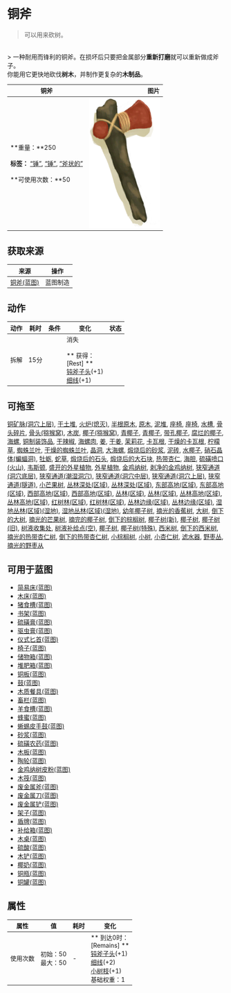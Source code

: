 # 铜斧  
> 可以用来砍树。  
<br>  
> 一种耐用而锋利的铜斧。在损坏后只要把金属部分<b>重新打磨</b>就可以重新做成斧子。<br>你能用它更快地砍伐<b>树木</b>，并制作更复杂的<b>木制品</b>。  
  
  铜斧  |   图片   
 ----  |  ----:   
 **重量：**250<br><br>**标签：**	[“锤”](tag_Hammer.md), [“锤”](tag_Axe.md), [“斧状的”](tag_AxeAdv.md)<br><br>**可使用次数：**50  |  <img decoding="async" src="Sprite/CopperAxe.png" href="a.md" style="max-width:300px;max-height:300px;">   
  
## 获取来源  
来源  |  操作  
----  |  ----  
[铜斧(蓝图)](Bp_CopperAxe.md)  |  蓝图制造  
## 动作  
动作  |  耗时  |  条件  |  变化  |  状态  
----  |  ----  |  ----  |  ----  |  ----  
拆解<br>  |  15分  |    |  消失<br><br>** 获得： **<br>** [Rest] **<br>  [钝斧子头](AxeHeadBlunt.md)(+1)<br>  [细线](CordFiber.md)(+1)<br>  |    
## 可拖至  
[铜矿脉(洞穴上层)](CopperVein.md), [干土堆](DirtPile.md), [火炉(熄灭)](StoveExtinguished.md), [半根原木](HalfLog.md), [原木](Log.md), [泥堆](MudPile.md), [座椅](Seat.md), [座椅](SeatPlaced.md), [水槽](WateringTrough.md), [骨头碎片](BoneSplinters.md), [骨头(猕猴窝)](Bones.md), [木炭](Charcoal.md), [椰子(猕猴窝)](Coconut.md), [青椰子](CoconutHusked.md), [青椰子](CoconutHusked.md), [带孔椰子](CoconutPerforated.md), [腐烂的椰子](CoconutRotten.md), [海螺](Conch.md), [铜制装饰品](CopperDecoration_Mold.md), [干辣椒](ChiliesDried.md), [海螺肉](ConchMeat.md), [姜](Ginger.md), [干姜](GingerDried.md), [茉莉花](JasmineFlowers.md), [卡瓦根](KavaRoot.md), [干燥的卡瓦根](KavaRootDried.md), [柠檬草](LemongrassStalks.md), [蜘蛛兰叶](SpiderLilyLeaves.md), [干燥的蜘蛛兰叶](SpiderLilyLeavesDried.md), [晶洞](Geode.md), [大海螺](GiantConch.md), [煅烧后的砂浆](MortarBurnt.md), [泥砖](MudBrick.md), [水椰子](NipaFruit.md), [硝石晶体(蝙蝠洞)](NiterCrystals.md), [牡蛎](Oyster.md), [蛇草](SnakeGrass.md), [煅烧后的石头](StoneBurnt.md), [煅烧后的大石块](StoneHeavyBurnt.md), [热带杏仁](TropicalAlmonds.md), [海胆](Urchin.md), [硫磺喷口(火山)](VentBrimstone.md), [韦斯顿](Weston.md), [盛开的外星植物](AlienGrowth.md), [外星植物](AlienGrowthCleared.md), [金鸡纳树](CinchonaTree.md), [剥净的金鸡纳树](CinchonaTreeCleared.md), [狭窄通道(洞穴底层)](CrystalChamberEntranceClosed.md), [狭窄通道(潮湿洞穴)](DarkCaveCaveEntranceClosed.md), [狭窄通道(洞穴中层)](DarkChamberCaveEntranceClosed.md), [狭窄通道(洞穴上层)](FloodedChamberEntranceClosed.md), [狭窄通道(隧道)](HighChamberEntranceClosed.md), [小芒果树](MangoTreeYoung.md), [丛林深处(区域)](DeepJungle.md), [丛林深处(区域)](DeepJungle.md), [东部高地(区域)](HighlandsEastern.md), [东部高地(区域)](HighlandsEastern.md), [西部高地(区域)](HighlandsWestern.md), [西部高地(区域)](HighlandsWestern.md), [丛林(区域)](Jungle.md), [丛林(区域)](Jungle.md), [丛林高地(区域)](JungleHighlands.md), [丛林高地(区域)](JungleHighlands.md), [红树林(区域)](Mangroves.md), [红树林(区域)](Mangroves.md), [丛林边缘(区域)](Outskirts.md), [丛林边缘(区域)](Outskirts.md), [湿地丛林(区域)(湿地)](Wetlands.md), [湿地丛林(区域)(湿地)](Wetlands.md), [幼年椰子树](PalmTreeYoung.md), [摘光的香蕉树](BananaTreeCleared.md), [大树](LargeTree.md), [倒下的大树](LargeTreeFelled.md), [摘光的芒果树](MangoTreeCleared.md), [摘完的椰子树](PalmTreeCleared.md), [倒下的棕榈树](PalmTreeFelled.md), [椰子树(新)](PalmTreeNew.md), [椰子树](PalmTreeNewMultiEventOld.md), [椰子树(旧)](PalmTreeOld.md), [树液收集处](PalmTreeSapStation.md), [树液补给点(空)](PalmTreeSapStationEmpty.md), [椰子树](PalmTree_IH.md), [椰子树(特殊)](PalmTree_Unique.md), [西米树](SagoPalm.md), [倒下的西米树](SagoPalmFelled.md), [摘光的热带杏仁树](TropicalAlmondTreeCleared.md), [倒下的热带杏仁树](TropicalAlmondTreeFelled.md), [小棕榈树](SmallPalm.md), [小树](SmallTree.md), [小杏仁树](TropicalAlmondTreeYoung.md), [滤水器](WaterFilter.md), [野枣丛](WildJujube.md), [摘光的野枣从](WildJujubeCleared.md)  
## 可用于蓝图  
- [简易床(蓝图)](Bp_BedRustic.md)  
- [木床(蓝图)](Bp_BedWooden.md)  
- [猪食槽(蓝图)](Bp_BoarFeeder.md)  
- [书架(蓝图)](Bp_Bookshelf.md)  
- [硫磺膏(蓝图)](Bp_BrimstoneGel.md)  
- [驱虫膏(蓝图)](Bp_BugRepellent.md)  
- [仪式匕首(蓝图)](Bp_CeremonialDagger.md)  
- [椅子(蓝图)](Bp_Chair.md)  
- [储物箱(蓝图)](Bp_Chest.md)  
- [堆肥箱(蓝图)](Bp_CompostBin.md)  
- [铜板(蓝图)](Bp_CopperSheet.md)  
- [鼓(蓝图)](Bp_Drum.md)  
- [木质餐具(蓝图)](Bp_EatingUtensilsWooden.md)  
- [畜栏(蓝图)](Bp_Enclosure.md)  
- [羊食槽(蓝图)](Bp_GoatFeeder.md)  
- [蜂蜜(蓝图)](Bp_Honey.md)  
- [蜥蜴皮手鼓(蓝图)](Bp_LizardDrum.md)  
- [砂浆(蓝图)](Bp_Mortar.md)  
- [硫磺农药(蓝图)](Bp_PesticideBrimstone.md)  
- [木板(蓝图)](Bp_Planks.md)  
- [陶轮(蓝图)](Bp_PotteryWheel.md)  
- [金鸡纳树皮粉(蓝图)](Bp_Quinine.md)  
- [木筏(蓝图)](Bp_Raft.md)  
- [废金属斧(蓝图)](Bp_ScrapAxe.md)  
- [废金属刀(蓝图)](Bp_ScrapKnife.md)  
- [废金属铲(蓝图)](Bp_ScrapShovel.md)  
- [架子(蓝图)](Bp_Shelf.md)  
- [盾牌(蓝图)](Bp_Shield.md)  
- [补给箱(蓝图)](Bp_SupplyChest.md)  
- [木桌(蓝图)](Bp_Table.md)  
- [硫酸(蓝图)](Bp_Vitriol.md)  
- [木铲(蓝图)](Bp_WoodenShovel.md)  
- [椰奶(蓝图)](Bp_CoconutMilk.md)  
- [铜瓶(蓝图)](Bp_CopperBottle.md)  
- [铜罐(蓝图)](Bp_CopperJar.md)  
  
  
## 属性   
属性  |  值  |  耗时  |  变化  
----  |  ----  |  ----  |  ----  
使用次数  |  初始：50<br>最大：50  |  -  |  ** 到达0时： **<br>** [Remains] **<br>  [钝斧子头](AxeHeadBlunt.md)(+1)<br>  [细线](CordFiber.md)(+2)<br>  [小树枝](Sticks.md)(+1)<br>基础权重：1<br>  

